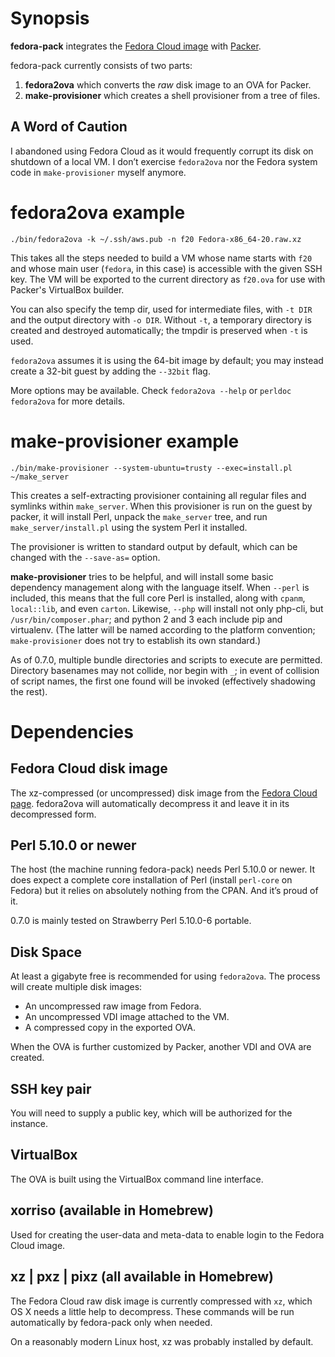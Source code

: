 # Synopsis

**fedora-pack** integrates the
[Fedora Cloud image](https://fedoraproject.org/en/get-fedora#clouds)
with [Packer](http://www.packer.io/).

fedora-pack currently consists of two parts:

1. **fedora2ova** which converts the _raw_ disk image to an OVA for Packer.
2. **make-provisioner** which creates a shell provisioner from a tree of
	 files.

## A Word of Caution

I abandoned using Fedora Cloud as it would frequently corrupt its disk on
shutdown of a local VM.  I don’t exercise `fedora2ova` nor the Fedora system
code in `make-provisioner` myself anymore.


# fedora2ova example

    ./bin/fedora2ova -k ~/.ssh/aws.pub -n f20 Fedora-x86_64-20.raw.xz

This takes all the steps needed to build a VM whose name starts with `f20`
and whose main user (`fedora`, in this case) is accessible with the given SSH
key.  The VM will be exported to the current directory as `f20.ova` for use
with Packer's VirtualBox builder.

You can also specify the temp dir, used for intermediate files, with `-t DIR`
and the output directory with `-o DIR`.  Without `-t`, a temporary directory
is created and destroyed automatically; the tmpdir is preserved when `-t` is
used.

`fedora2ova` assumes it is using the 64-bit image by default; you may instead
create a 32-bit guest by adding the `--32bit` flag.

More options may be available.  Check `fedora2ova --help` or `perldoc
fedora2ova` for more details.


# make-provisioner example

    ./bin/make-provisioner --system-ubuntu=trusty --exec=install.pl ~/make_server

This creates a self-extracting provisioner containing all regular files and
symlinks within `make_server`.  When this provisioner is run on the guest by
packer, it will install Perl, unpack the `make_server` tree, and run
`make_server/install.pl` using the system Perl it installed.

The provisioner is written to standard output by default, which can be changed
with the `--save-as=` option.

**make-provisioner** tries to be helpful, and will install some basic
dependency management along with the language itself.  When `--perl` is
included, this means that the full core Perl is installed, along with `cpanm`,
`local::lib`, and even `carton`.  Likewise, `--php` will install not only
php-cli, but `/usr/bin/composer.phar`; and python 2 and 3 each include pip and
virtualenv.  (The latter will be named according to the platform convention;
`make-provisioner` does not try to establish its own standard.)

As of 0.7.0, multiple bundle directories and scripts to execute are permitted.
Directory basenames may not collide, nor begin with `_`; in event of collision
of script names, the first one found will be invoked (effectively shadowing
the rest).


# Dependencies

## Fedora Cloud disk image

The xz-compressed (or uncompressed) disk image from the
[Fedora Cloud page](https://fedoraproject.org/en/get-fedora#clouds).
fedora2ova will automatically decompress it and leave it in its decompressed
form.

## Perl 5.10.0 or newer

The host (the machine running fedora-pack) needs Perl 5.10.0 or newer.  It
does expect a complete core installation of Perl (install `perl-core` on
Fedora) but it relies on absolutely nothing from the CPAN.  And it’s proud of
it.

0.7.0 is mainly tested on Strawberry Perl 5.10.0-6 portable.

## Disk Space

At least a gigabyte free is recommended for using `fedora2ova`.  The process
will create multiple disk images:

* An uncompressed raw image from Fedora.
* An uncompressed VDI image attached to the VM.
* A compressed copy in the exported OVA.

When the OVA is further customized by Packer, another VDI and OVA are created.

## SSH key pair

You will need to supply a public key, which will be authorized for the
instance.

## VirtualBox

The OVA is built using the VirtualBox command line interface.

## xorriso (available in Homebrew)

Used for creating the user-data and meta-data to enable login to the Fedora
Cloud image.

## xz | pxz | pixz (all available in Homebrew)

The Fedora Cloud raw disk image is currently compressed with `xz`, which OS X
needs a little help to decompress.  These commands will be run automatically
by fedora-pack only when needed.

On a reasonably modern Linux host, xz was probably installed by default.
